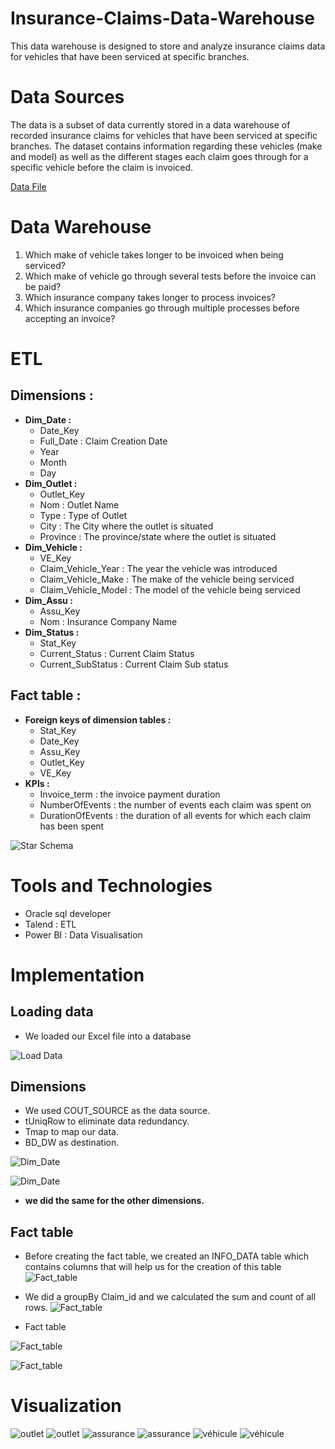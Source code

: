# Insurance-Claims-Data-Warehouse
This data warehouse is designed to store and analyze insurance claims data for vehicles that have been serviced at specific branches.
# Data Sources 
The data is a subset of data currently stored in a data warehouse of recorded insurance claims for vehicles that have been serviced at specific branches. The dataset contains information regarding these vehicles (make and model) as well as the different stages each claim goes through for a specific vehicle before the claim is invoiced.

 [Data File](OurData.xlsx)
 # Data Warehouse
1. Which make of vehicle takes longer to be invoiced when being serviced? 
2. Which make of vehicle go through several tests before the invoice can be paid?
3. Which insurance company takes longer to process invoices? 
4. Which insurance companies go through multiple processes before accepting an invoice?

# ETL
## Dimensions :

+ **Dim_Date :** 
  - Date_Key
  - Full_Date : Claim Creation Date
  - Year
  - Month
  - Day
+ **Dim_Outlet :**
  - Outlet_Key
  - Nom : Outlet Name
  - Type : Type of Outlet
  - City : The City where the outlet is situated
  - Province : The province/state where the outlet is situated
+ **Dim_Vehicle :**
  - VE_Key
  - Claim_Vehicle_Year : The year the vehicle was introduced
  - Claim_Vehicle_Make : The make of the vehicle being serviced
  - Claim_Vehicle_Model : The model of the vehicle being serviced
+ **Dim_Assu :**
  - Assu_Key
  - Nom : Insurance Company Name
+ **Dim_Status :**
  - Stat_Key
  - Current_Status : Current Claim Status
  - Current_SubStatus : Current Claim Sub status
## Fact table :
+ **Foreign keys of dimension tables :**
  - Stat_Key
  - Date_Key
  - Assu_Key
  - Outlet_Key
  - VE_Key
+ **KPIs :**
  - Invoice_term : the invoice payment duration
  - NumberOfEvents : the number of events each claim was spent on
  - DurationOfEvents : the duration of all events for which each claim has been
spent

 ![Star Schema](star_schema.PNG)
 
 # Tools and Technologies
 + Oracle sql developer
 + Talend : ETL
 + Power BI : Data Visualisation
 # Implementation
 ## Loading data
 + We loaded our Excel file into a database
 
 ![Load Data](img/Capture1.PNG)
## Dimensions
+ We used COUT_SOURCE as the data source.
+ tUniqRow to eliminate data redundancy.
+ Tmap to map our data.
+ BD_DW as destination.


![Dim_Date](img/Capture3.PNG)


![Dim_Date](img/Capture14.PNG)
+ **we did the same for the other dimensions.**
## Fact table
+ Before creating the fact table, we created an INFO_DATA table which contains columns that will help us for the creation of this table
![Fact_table](img/Capture.PNG)
+ We did a groupBy Claim_id and we calculated the sum and count of all rows.
![Fact_table](img/Capture16.PNG)

+ Fact table


![Fact_table](img/Capture7.PNG)


![Fact_table](img/Capture15.PNG)
# Visualization
![outlet](img/Capture111.PNG)
![outlet](img/Capture222.PNG)
![assurance](img/Capture333.PNG)
![assurance](img/Capture444.PNG)
![véhicule](img/Capture555.PNG)
![véhicule](img/Capture666.PNG)
 

 
 
